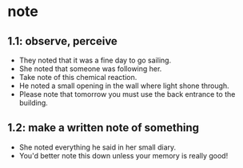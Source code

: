 # note
## 1.1: observe, perceive

  *  They noted that it was a fine day to go sailing.
  *  She noted that someone was following her.
  *  Take note of this chemical reaction.
  *  He noted a small opening in the wall where light shone through.
  *  Please note that tomorrow you must use the back entrance to the building.

## 1.2: make a written note of something

  *  She noted everything he said in her small diary.
  *  You'd better note this down unless your memory is really good!
